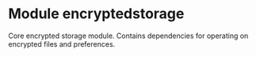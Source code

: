 # Module encryptedstorage

Core encrypted storage module. Contains dependencies for operating on encrypted files and preferences. 
